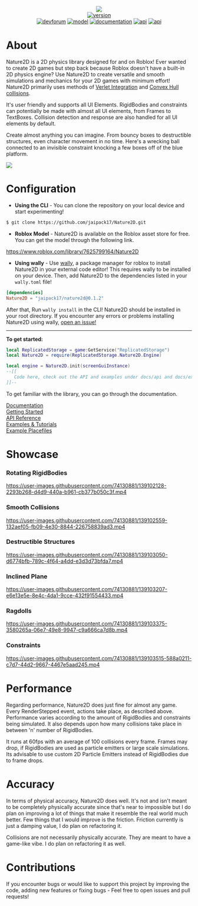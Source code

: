 <div align="center">
    <img src="https://github.com/jaipack17/Nature2D/blob/master/Nature2D_LOGO.png?raw=true" /><br/>
    <a href="https://devforum.roblox.com/t/physics-library-nature2d-bring-ui-elements-to-life/1510935/26"><img alt="version" src="https://img.shields.io/badge/v0.1.2--beta-version-green"></img></a>
    <br/>
    <a href="https://devforum.roblox.com/t/physics-library-nature2d-bring-ui-elements-to-life/1510935/"><img alt="devforum" src="https://img.shields.io/badge/post-devforum-blue"></img></a>
    <a href="https://www.roblox.com/library/7625799164/Nature2D"><img alt="model" src="https://img.shields.io/badge/asset-roblox-%23FF0000"></img></a>
    <a href="https://github.com/jaipack17/Nature2D/tree/master/docs/"><img alt="documentation" src="https://img.shields.io/badge/getting--started-docs-orange"></img></a>
    <a href="https://github.com/jaipack17/Nature2D/tree/master/docs/api"><img alt="api" src="https://img.shields.io/badge/api-docs-orange"></img></a>
    <a href="https://github.com/jaipack17/Nature2D/tree/master/docs/examples"><img alt="api" src="https://img.shields.io/badge/examples-docs-orange"></img></a>
</div>

# About

Nature2D is a 2D physics library designed for and on Roblox! Ever wanted to create 2D games but step back because Roblox doesn't have a built-in 2D physics engine? Use Nature2D to create versatile and smooth simulations and mechanics for your 2D games with minimum effort! Nature2D primarily uses methods of [Verlet Integration](https://en.wikipedia.org/wiki/Verlet_integration) and [Convex Hull collisions](https://en.wikipedia.org/wiki/Hyperplane_separation_theorem).

It's user friendly and supports all UI Elements. RigidBodies and constraints can potentially be made with almost all UI elements, from Frames to TextBoxes. Collision detection and response are also handled for all UI elements by default.

Create almost anything you can imagine. From bouncy boxes to destructible structures, even character movement in no time. Here's a wrecking ball connected to an invisible constraint knocking a few boxes off of the blue platform.

<img src="https://github.com/jaipack17/Nature2D/blob/master/wrecking%20ball%20example.gif?raw=true" />

# Configuration

* **Using the CLI** - You can clone the repository on your local device and start experimenting!
```bash
$ git clone https://github.com/jaipack17/Nature2D.git
```
* **Roblox Model** - Nature2D is available on the Roblox asset store for free. You can get the model through the following link.<br/>

https://www.roblox.com/library/7625799164/Nature2D

* **Using wally** - Use [wally](https://github.com/UpliftGames/wally), a package manager for roblox to install Nature2D in your external code editor! This requires wally to be installed on your device. Then, add Nature2D to the dependencies listed in your `wally.toml` file!<br/>
```toml
[dependencies]
Nature2D = "jaipack17/nature2d@0.1.2"
```
After that, Run `wally install` in the CLI! Nature2D should be installed in your root directory. If you encounter any errors or problems installing Nature2D using wally, [open an issue!](https://github.com/jaipack17/Nature2D/issues)

<hr/>

**To get started:**
```lua
local ReplicatedStorage = game:GetService("ReplicatedStorage")
local Nature2D = require(ReplicatedStorage.Nature2D.Engine)

local engine = Nature2D.init(screenGuiInstance)
--[[
   Code here, check out the API and examples under docs/api and docs/examples!
]]--
```
To get familiar with the library, you can go through the documentation.

[Documentation](https://github.com/jaipack17/Nature2D/tree/master/docs)<br/>
[Getting Started](https://github.com/jaipack17/Nature2D/blob/master/docs/README.md)<br/>
[API Reference](https://github.com/jaipack17/Nature2D/tree/master/docs/api)<br/>
[Examples & Tutorials](https://github.com/jaipack17/Nature2D/tree/master/docs/examples)<br/>
[Example Placefiles](https://github.com/jaipack17/Nature2D/tree/master/docs/placefiles)<br/>

# Showcase

### Rotating RigidBodies

https://user-images.githubusercontent.com/74130881/139102128-2293b268-d4d9-440a-b961-cb377b050c3f.mp4

### Smooth Collisions

https://user-images.githubusercontent.com/74130881/139102559-132aef05-fb09-4e30-8844-226758839ad3.mp4

### Destructible Structures

https://user-images.githubusercontent.com/74130881/139103050-d6774bfb-789c-4f64-a4dd-e3d3d73bfda7.mp4

### Inclined Plane

https://user-images.githubusercontent.com/74130881/139103207-e6e13e5e-8e4c-4da1-9cce-432f91554433.mp4

### Ragdolls

https://user-images.githubusercontent.com/74130881/139103375-3580265a-06e7-49e8-9947-c9a666ca7d8b.mp4

### Constraints

https://user-images.githubusercontent.com/74130881/139103515-588a0211-c7d7-44d2-9667-4467e5aad245.mp4

# Performance

Regarding performance, Nature2D does just fine for almost any game. Every RenderStepped event, actions take place, as described above. Performance varies according to the amount of RigidBodies and constraints being simulated. It also depends upon how many collisions take place in between 'n' number of RigidBodies. 

It runs at 60fps with an average of 100 collisions every frame. Frames may drop, if RigidBodies are used as particle emitters or large scale simulations. Its advisable to use custom 2D Particle Emitters instead of RigidBodies due to frame drops.

# Accuracy 

In terms of physical accuracy, Nature2D does well. It's not and isn't meant to be completely physically accurate since that's near to impossible but I do plan on improving a lot of things that make it resemble the real world much better. Few things that I would improve is the friction. Friction currently is just a damping value, I do plan on refactoring it.

Collisions are not necessarily physically accurate. They are meant to have a game-like vibe. I do plan on refactoring it as well.

# Contributions

If you encounter bugs or would like to support this project by improving the code, adding new features or fixing bugs - Feel free to open issues and pull requests!
